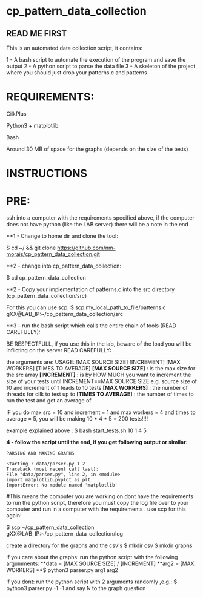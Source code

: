 # cp_pattern_data_collection

## READ ME FIRST

This is an automated data collection script, it contains:

1 - A bash script to automate the execution of the program and save the output
2 - A python script to parse the data file
3 - A skeleton of the project where you should just drop your patterns.c and patterns

# REQUIREMENTS: 

CilkPlus

Python3 + matplotlib

Bash

Around 30 MB of space for the graphs (depends on the size of the tests)

# INSTRUCTIONS

# PRE: 
ssh into a computer with the requirements specified above, 
if the computer does not have python (like the LAB server)
there will be a note in the end

**1 - Change to home dir and clone the tool: 

  $ cd ~/ && git clone https://github.com/nm-morais/cp_pattern_data_collection.git

**2 - change into cp_pattern_data_collection: 

  $ cd cp_pattern_data_collection
  
**2 - Copy your implementation of patterns.c into the src directory (cp_pattern_data_collection/src)

  For this you can use scp:
  $ scp  my_local_path_to_file/patterns.c  gXX@LAB_IP:~/cp_pattern_data_collection/src
  
**3 - run the bash script  which calls the entire chain of tools (READ CAREFULLY):

  BE RESPECTFULL, if you use this in the lab, beware of the load you will be inflicting on the server
  READ CAREFULLY:
  
  the arguments are:
    USAGE: [MAX SOURCE SIZE] [INCREMENT] [MAX WORKERS] [TIMES TO AVERAGE]
    **[MAX SOURCE SIZE]** : is the max size for the src array
    **[INCREMENT]** :  is by HOW MUCH you want to increment the size of your tests until INCREMENT==MAX SOURCE SIZE
      e.g. source size of 10 and increment of 1 leads to 10 tests
    **[MAX WORKERS]** : the number of threads for cilk to test up to
    **[TIMES TO AVERAGE]** : the number of times to run the test and get an average of
    
   IF you do max src = 10 and increment = 1 and max workers = 4 and times to average = 5, you will be making 10 * 4 * 5 = 200 tests!!!!
  
  example explained above : $ bash start_tests.sh 10 1 4 5
 
**4 - follow the script until the end, if you get following output or similar:**
 
    PARSING AND MAKING GRAPHS

    Starting : data/parser.py 1 2
    Traceback (most recent call last):
    File "data/parser.py", line 2, in <module>
    import matplotlib.pyplot as plt
    ImportError: No module named 'matplotlib'
    
  #This means the computer you are working on dont have the requirements to run the python script, therefore you must copy the log file over to your computer and run in a computer with the requirements . use scp for this again:

  $ scp ~/cp_pattern_data_collection gXX@LAB_IP:~/cp_pattern_data_collection/log

  create a directory for the graphs and the csv's 
  $ mkdir csv
  $ mkdir graphs
  
  if you care about the graphs: run the python script with the following argumments: 
  **data = [MAX SOURCE SIZE] / [INCREMENT]
  **arg2 = [MAX WORKERS]
  **$ python3 parser.py arg1 arg2

  if you dont: run the python script with 2 arguments randomly ,e.g.:
    $ python3 parser.py -1 -1 
    and say N to the graph question



